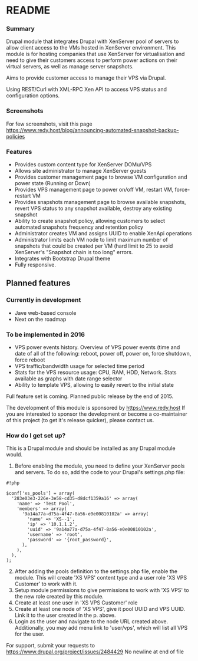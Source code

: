 # README #

### Summary ###

Drupal module that integrates Drupal with XenServer pool of servers to allow client access to the VMs hosted in XenServer environment.
This module is for hosting companies that use XenServer for virtualisation and need to give their customers access to perform power actions on their virtual servers, as well as manage server snapshots.

Aims to provide customer access to manage their VPS via Drupal.

Using REST/Curl with XML-RPC Xen API to access VPS status and configuration options.

### Screenshots ###
For few screenshots, visit this page
https://www.redy.host/blog/announcing-automated-snapshot-backup-policies

### Features ###

* Provides custom content type for XenServer DOMu/VPS
* Allows site administrator to manage XenServer guests
* Provides customer management page to browse VM configuration and power state (Running or Down)
* Provides VPS management page to power on/off VM, restart VM, force-restart VM
* Provides snapshots management page to browse available snapshots, revert VPS status to any snapshot available, destroy any existing snapshot
* Ability to create snapshot policy, allowing customers to select automated snapshots frequency and retention policy
* Administrator creates VM and assigns UUID to enable XenApi operations
* Administrator limits each VM node to limit maximum number of snapshots that could be created per VM (hard limit to 25 to avoid XenServer's "Snapshot chain is too long" errors.
* Integrates with Bootstrap Drupal theme
* Fully responsive.

## Planned features ##

### Currently in development ###

* Jave web-based console
* Next on the roadmap

### To be implemented in 2016 ###

* VPS power events history. Overview of VPS power events (time and date of all of the following: reboot, power off, power on, force shutdown, force reboot
* VPS traffic/bandwidth usage for selected time period
* Stats for the VPS resource usage: CPU, RAM, HDD, Network. Stats available as graphs with date range selector
* Ability to template VPS, allowing to easily revert to the initial state

Full feature set is coming. Planned public release by the end of 2015.

The development of this module is sponsored by https://www.redy.host If you are interested to sponsor the development or become a co-maintainer of this project (to get it's release quicker), please contact us.

### How do I get set up? ###

This is a Drupal module and should be installed as any Drupal module would.
1. Before enabling the module, you need to define your XenServer pools and servers. To do so, add the code to your Drupal's settings.php file:

```
#!php

$conf['xs_pools'] = array(
  '283e03e3-226e-3e58-cd35-d8dcf1359a16' => array(
    'name' => 'Test Pool',
    'members' => array(
      '9a14a77a-d75a-4f47-8a56-e0e00810102a' => array(
        'name' => 'XS--1',
        'ip' => '10.1.1.2',
        'uuid' => '9a14a77a-d75a-4f47-8a56-e0e00810102a',
        'username' => 'root',
        'password' => '{root_password}',
      ),
    ),
  ),
);
```
2. After adding the pools definition to the settings.php file, enable the module. This will create 'XS VPS' content type and a user role 'XS VPS Customer' to work with it. 
3. Setup module permissions to give permissions to work with 'XS VPS' to the new role created by this module.
4. Create at least one user in 'XS VPS Customer' role
5. Create at least one node of 'XS VPS', give it pool UUID and VPS UUID. Link it to the user created in the p. above.
6. Login as the user and navigate to the node URL created above. Additionally, you may add menu link to 'user/vps', which will list all VPS for the user.

For support, submit your requests to https://www.drupal.org/project/issues/2484429
 No newline at end of file